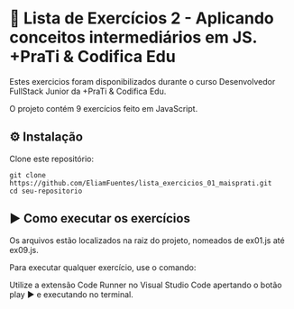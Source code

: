 # 📝 Lista de Exercícios 2 - Aplicando conceitos intermediários em JS. +PraTi & Codifica Edu

Estes exercicios foram disponibilizados durante o curso Desenvolvedor FullStack Junior da +PraTi & Codifica Edu.

O projeto contém 9 exercícios feito em JavaScript.

## ⚙️ Instalação

Clone este repositório:


    git clone https://github.com/EliamFuentes/lista_exercicios_01_maisprati.git
    cd seu-repositorio

## ▶️ Como executar os exercícios

Os arquivos estão localizados na raiz do projeto, nomeados de ex01.js até ex09.js.

Para executar qualquer exercício, use o comando:


Utilize a extensão Code Runner no Visual Studio Code apertando o botão play ▶️ e executando no terminal.
